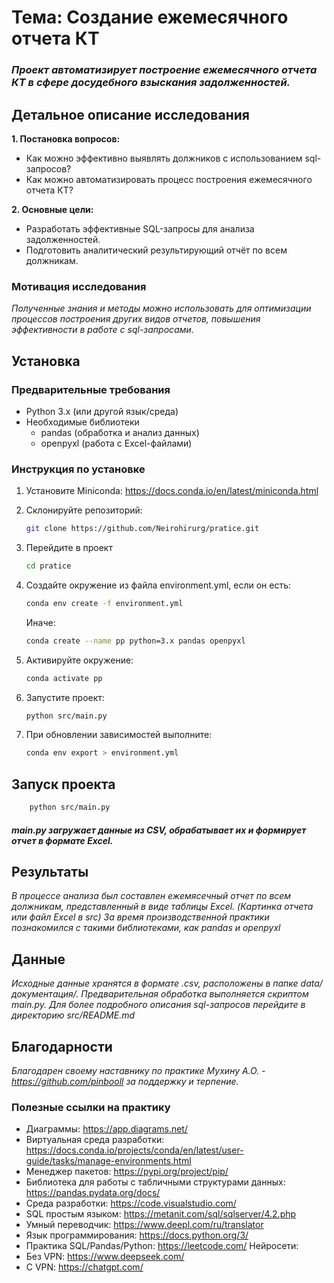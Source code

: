 # **Тема: Создание ежемесячного отчета КТ**

### *Проект автоматизирует построение ежемесячного отчета КТ в сфере досудебного взыскания задолженностей.*

## **Детальное описание исследования**  

**1. Постановка вопросов:**  
- Как можно эффективно выявлять должников с использованием sql-запросов?   
- Как можно автоматизировать процесс построения ежемесячного отчета КТ?
  
**2. Основные цели:**  
- Разработать эффективные SQL-запросы для анализа задолженностей.  
- Подготовить аналитический результирующий отчёт по всем должникам.  

### **Мотивация исследования**  

*Полученные знания и методы можно использовать для оптимизации процессов построения других видов отчетов, повышения эффективности в работе с sql-запросами.*

## Установка

### Предварительные требования

- Python 3.x (или другой язык/среда)
- Необходимые библиотеки
    - pandas (обработка и анализ данных)
    - openpyxl (работа с Excel-файлами)

### Инструкция по установке

1. Установите Miniconda: https://docs.conda.io/en/latest/miniconda.html
2. Склонируйте репозиторий:
   
    ```bash
    git clone https://github.com/Neirohirurg/pratice.git

3. Перейдите в проект
   
   ```bash
   cd pratice
   
4. Создайте окружение из файла environment.yml, если он есть:
   
   ```bash
   conda env create -f environment.yml
   ```
   
   Иначе:
   
   ```bash   
   conda create --name pp python=3.x pandas openpyxl
   
5. Активируйте окружение:
   
   ```bash
   conda activate pp
   
6. Запустите проект: 
   ```bash
   python src/main.py
   
7. При обновлении зависимостей выполните:
 
   ```bash
   conda env export > environment.yml
   
## Запуск проекта
```bash
    python src/main.py
```   
#### *main.py загружает данные из CSV, обрабатывает их и формирует отчет в формате Excel.*

## Результаты
*В процессе анализа был составлен ежемясечный отчет по всем должникам, представленный в виде таблицы Excel. (Картинка отчета или файл Excel в src)*
*За время производственной практики познакомился с такими библиотеками, как pandas и openpyxl*

## Данные
*Исходные данные хранятся в формате .csv, расположены в папке data/документация/. Предварительная обработка выполняется скриптом main.py.*
*Для более подробного описания sql-запросов перейдите в директорию src/README.md*

## Благодарности

*Благодарен своему наставнику по практике Мухину А.О. - https://github.com/pinbooll за поддержку и терпение.*

### Полезные ссылки на практику
- Диаграммы: https://app.diagrams.net/
- Виртуальная среда разработки: https://docs.conda.io/projects/conda/en/latest/user-guide/tasks/manage-environments.html
- Менеджер пакетов: https://pypi.org/project/pip/
- Библиотека для работы с табличными структурами данных: https://pandas.pydata.org/docs/
- Среда разработки: https://code.visualstudio.com/
- SQL простым языком: https://metanit.com/sql/sqlserver/4.2.php
- Умный переводчик: https://www.deepl.com/ru/translator
- Язык программирования: https://docs.python.org/3/
- Практика SQL/Pandas/Python: https://leetcode.com/
Нейросети:
- Без VPN: https://www.deepseek.com/
- С VPN: https://chatgpt.com/


